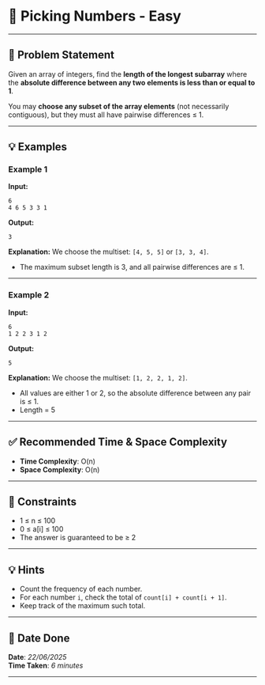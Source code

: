 # 🧮 Picking Numbers - Easy

---

## 📌 Problem Statement

Given an array of integers, find the **length of the longest subarray** where the **absolute difference between any two elements is less than or equal to 1**.

You may **choose any subset of the array elements** (not necessarily contiguous), but they must all have pairwise differences ≤ 1.

---

## 💡 Examples

### Example 1

**Input:**
```
6
4 6 5 3 3 1
```

**Output:**
```
3
```

**Explanation:**
We choose the multiset: `[4, 5, 5]` or `[3, 3, 4]`.  
- The maximum subset length is 3, and all pairwise differences are ≤ 1.

---

### Example 2

**Input:**
```
6
1 2 2 3 1 2
```

**Output:**
```
5
```

**Explanation:**
We choose the multiset: `[1, 2, 2, 1, 2]`.  
- All values are either 1 or 2, so the absolute difference between any pair is ≤ 1.  
- Length = 5

---

## ✅ Recommended Time & Space Complexity

- **Time Complexity**: O(n)  
- **Space Complexity**: O(n)

---

## 📎 Constraints

- 1 ≤ n ≤ 100  
- 0 ≤ a[i] ≤ 100  
- The answer is guaranteed to be ≥ 2

---

## 💡 Hints

- Count the frequency of each number.
- For each number `i`, check the total of `count[i] + count[i + 1]`.
- Keep track of the maximum such total.

---

## 📅 Date Done

**Date**: *22/06/2025*  
**Time Taken**: *6 minutes*

---